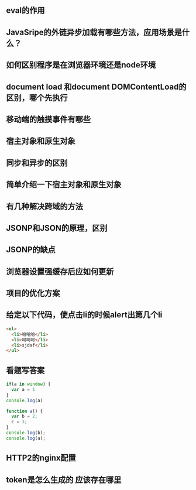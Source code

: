 ## eval的作用

## JavaSripe的外链异步加载有哪些方法，应用场景是什么？

## 如何区别程序是在浏览器环境还是node环境

## document load 和document DOMContentLoad的区别，哪个先执行

## 移动端的触摸事件有哪些

## 宿主对象和原生对象

## 同步和异步的区别

## 简单介绍一下宿主对象和原生对象

## 有几种解决跨域的方法

## JSONP和JSON的原理，区别

## JSONP的缺点

## 浏览器设置强缓存后应如何更新

## 项目的优化方案

## 给定以下代码，使点击li的时候alert出第几个li

```html
<ul>
  <li>哈哈哈</li>
  <li>呵呵呵</li>
  <li>sjdaf</li>
</ul>
```

## 看题写答案

```js
if(a in window) {
  var a = 1
}
console.log(a)
```

```js
function a() {
  var b = 2;
  c = 3;
}
console.log(b);
console.log(a);
```

## HTTP2的nginx配置

## token是怎么生成的 应该存在哪里
